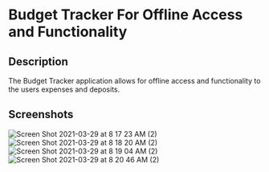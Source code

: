 # Budget Tracker For Offline Access and Functionality

## Description  
The Budget Tracker application allows for offline access and functionality to the users expenses and deposits. 

## Screenshots 
![Screen Shot 2021-03-29 at 8 17 23 AM (2)](https://user-images.githubusercontent.com/71223784/112851920-aab63b00-9068-11eb-9ea6-5d481ee316b7.png)
![Screen Shot 2021-03-29 at 8 18 20 AM (2)](https://user-images.githubusercontent.com/71223784/112851918-aa1da480-9068-11eb-83d5-7e4089f72459.png)
![Screen Shot 2021-03-29 at 8 19 04 AM (2)](https://user-images.githubusercontent.com/71223784/112851921-aab63b00-9068-11eb-8eda-e2e63bd7692a.png)
![Screen Shot 2021-03-29 at 8 20 46 AM (2)](https://user-images.githubusercontent.com/71223784/112851924-ab4ed180-9068-11eb-9175-1cfbf4dd4891.png)

